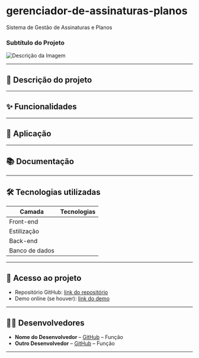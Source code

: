 # gerenciador-de-assinaturas-planos
Sistema de Gestão de Assinaturas e Planos

### Subtítulo do Projeto

<!-- IMAGEM A COLOCAR -->
![Descrição da Imagem](colocar_imagem_aqui.png)

---

## 📄 Descrição do projeto

---

## ✨ Funcionalidades

---

## 🚀 Aplicação

---

## 📚 Documentação

---

## 🛠 Tecnologias utilizadas

| Camada         | Tecnologias                     |
|----------------|----------------------------------|
| Front-end      |                                 |
| Estilização    |                                 |
| Back-end       |                                 |
| Banco de dados |                                 |

---

## 🔗 Acesso ao projeto

- Repositório GitHub: [link do repositório](#)
- Demo online (se houver): [link do demo](#)

---

## 👩‍💻 Desenvolvedores

- **Nome do Desenvolvedor** – [GitHub](#) – Função  
- **Outro Desenvolvedor** – [GitHub](#) – Função  

---

